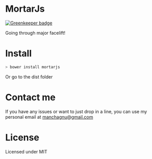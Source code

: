 MortarJs
========

[![Greenkeeper badge](https://badges.greenkeeper.io/MiguelCastillo/MortarJS.svg)](https://greenkeeper.io/)

Going through major facelift!

# Install
``` javascript
> bower install mortarjs
```
Or go to the dist folder

# Contact me

If you have any issues or want to just drop in a line, you can use my personal email at manchagnu@gmail.com


# License

Licensed under MIT
